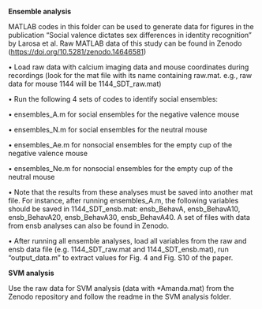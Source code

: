 **Ensemble analysis**

MATLAB codes in this folder can be used to generate data for figures in the publication “Social valence dictates sex differences in identity recognition” by Larosa et al. Raw MATLAB data of this study can be found in Zenodo (https://doi.org/10.5281/zenodo.14646581)

• Load raw data with calcium imaging data and mouse coordinates during recordings (look for the mat file with its name containing raw.mat. e.g., raw data for mouse 1144 will be 1144_SDT_raw.mat)

• Run the following 4 sets of codes to identify social ensembles:

• ensembles_A.m for social ensembles for the negative valence mouse

• ensembles_N.m for social ensembles for the neutral mouse

• ensembles_Ae.m for nonsocial ensembles for the empty cup of the negative valence mouse

• ensembles_Ne.m for nonsocial ensembles for the empty cup of the neutral mouse

• Note that the results from these analyses must be saved into another mat file. For instance, after running ensembles_A.m, the following variables should be saved in 1144_SDT_ensb.mat: ensb_BehavA, ensb_BehavA10, ensb_BehavA20, ensb_BehavA30, ensb_BehavA40. A set of files with data from ensb analyses can also be found in Zenodo.

• After running all ensemble analyses, load all variables from the raw and ensb data file (e.g. 1144_SDT_raw.mat and 1144_SDT_ensb.mat), run “output_data.m” to extract values for Fig. 4 and Fig. S10 of the paper.

**SVM analysis**

Use the raw data for SVM analysis (data with *Amanda.mat) from the Zenodo repository and follow the readme in the SVM analysis folder.
